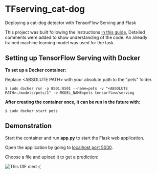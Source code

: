# TFserving_cat-dog
Deploying a cat-dog detector with TensorFlow Serving and Flask

This project was built following the instructions 
[in this guide.](https://www.coursera.org/projects/deploy-models-tensorflow-serving-flask)
Detailed comments were added to show understanding of the code. An already trained machine
learning model was used for the task.

## Setting up TensorFlow Serving with Docker
**To set up a Docker container:**

Replace \<ABSOLUTE PATH\> with your absolute path to the "pets" folder.
```console
$ sudo docker run -p 8501:8501 --name=pets -v "<ABSOLUTE PATH>:/models/pets/1" -e MODEL_NAME=pets tensorflow/serving
```
**After creating the container once, it can be run in the future with:**
```console
$ sudo docker start pets
```

## Demonstration
Start the container and run **app.py** to start the Flask web application.

Open the application by going to [localhost port 5000](http://127.0.0.1:5000/).

Choose a file and upload it to get a prediction:

![This GIF died :(](https://media.giphy.com/media/XCyl3Ik6GDxMiXSHEL/source.gif)

